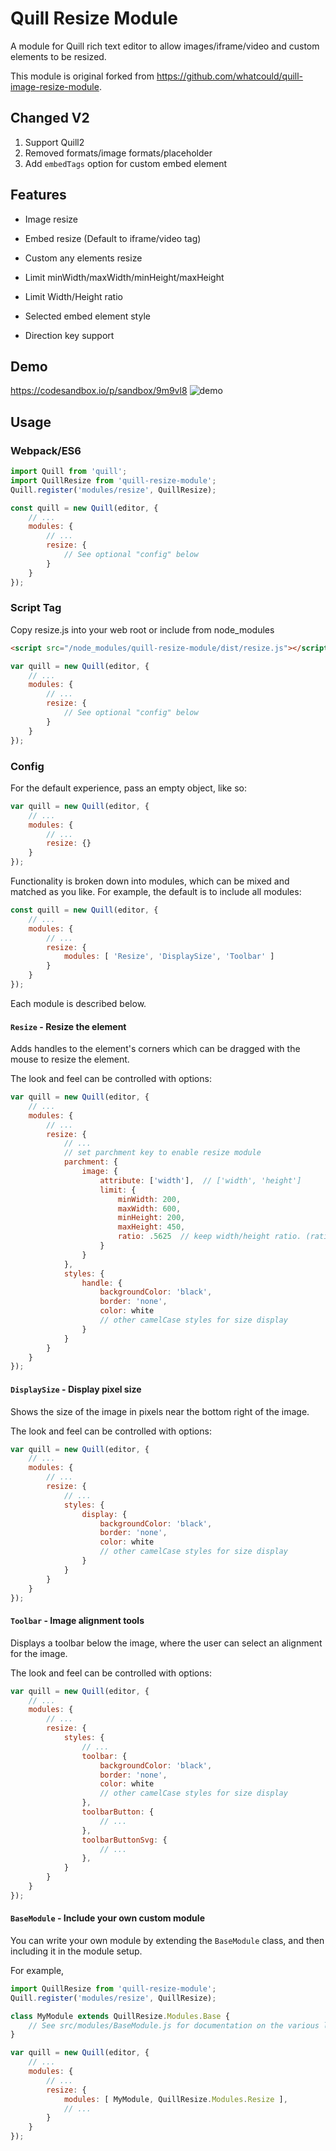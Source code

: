 # Quill Resize Module

A module for Quill rich text editor to allow images/iframe/video and custom elements to be resized.

This module is original forked from <https://github.com/whatcould/quill-image-resize-module>.

## Changed V2
1. Support Quill2
2. Removed formats/image formats/placeholder
3. Add `embedTags` option for custom embed element

## Features
 - Image resize
 - Embed resize (Default to iframe/video tag)
 - Custom any elements resize

 - Limit minWidth/maxWidth/minHeight/maxHeight
 - Limit Width/Height ratio
 - Selected embed element style
 - Direction key support

## Demo

<https://codesandbox.io/p/sandbox/9m9vl8>
![demo](./demo/demo.jpg)

## Usage

### Webpack/ES6

```javascript
import Quill from 'quill';
import QuillResize from 'quill-resize-module';
Quill.register('modules/resize', QuillResize);

const quill = new Quill(editor, {
    // ...
    modules: {
        // ...
        resize: {
            // See optional "config" below
        }
    }
});
```

### Script Tag

Copy resize.js into your web root or include from node_modules

```html
<script src="/node_modules/quill-resize-module/dist/resize.js"></script>
```

```javascript
var quill = new Quill(editor, {
    // ...
    modules: {
        // ...
        resize: {
            // See optional "config" below
        }
    }
});
```

### Config

For the default experience, pass an empty object, like so:
```javascript
var quill = new Quill(editor, {
    // ...
    modules: {
        // ...
        resize: {}
    }
});
```

Functionality is broken down into modules, which can be mixed and matched as you like. For example,
the default is to include all modules:

```javascript
const quill = new Quill(editor, {
    // ...
    modules: {
        // ...
        resize: {
            modules: [ 'Resize', 'DisplaySize', 'Toolbar' ]
        }
    }
});
```

Each module is described below.

#### `Resize` - Resize the element

Adds handles to the element's corners which can be dragged with the mouse to resize the element.

The look and feel can be controlled with options:

```javascript
var quill = new Quill(editor, {
    // ...
    modules: {
        // ...
        resize: {
            // ...
            // set parchment key to enable resize module
            parchment: {
                image: {
                    attribute: ['width'],  // ['width', 'height']
                    limit: {
                        minWidth: 200,
                        maxWidth: 600,
                        minHeight: 200,
                        maxHeight: 450,
                        ratio: .5625  // keep width/height ratio. (ratio=height/width)
                    }
                }
            },
            styles: {
                handle: {
                    backgroundColor: 'black',
                    border: 'none',
                    color: white
                    // other camelCase styles for size display
                }
            }
        }
    }
});
```

#### `DisplaySize` - Display pixel size

Shows the size of the image in pixels near the bottom right of the image.

The look and feel can be controlled with options:

```javascript
var quill = new Quill(editor, {
    // ...
    modules: {
        // ...
        resize: {
            // ...
            styles: {
                display: {
                    backgroundColor: 'black',
                    border: 'none',
                    color: white
                    // other camelCase styles for size display
                }
            }
        }
    }
});
```

#### `Toolbar` - Image alignment tools

Displays a toolbar below the image, where the user can select an alignment for the image.

The look and feel can be controlled with options:

```javascript
var quill = new Quill(editor, {
    // ...
    modules: {
        // ...
        resize: {
            styles: {
                // ...
                toolbar: {
                    backgroundColor: 'black',
                    border: 'none',
                    color: white
                    // other camelCase styles for size display
                },
                toolbarButton: {
                    // ...
                },
                toolbarButtonSvg: {
                    // ...
                },
            }
        }
    }
});
```

#### `BaseModule` - Include your own custom module

You can write your own module by extending the `BaseModule` class, and then including it in
the module setup.

For example,

```javascript
import QuillResize from 'quill-resize-module';
Quill.register('modules/resize', QuillResize);

class MyModule extends QuillResize.Modules.Base {
    // See src/modules/BaseModule.js for documentation on the various lifecycle callbacks
}

var quill = new Quill(editor, {
    // ...
    modules: {
        // ...
        resize: {
            modules: [ MyModule, QuillResize.Modules.Resize ],
            // ...
        }
    }
});
```
